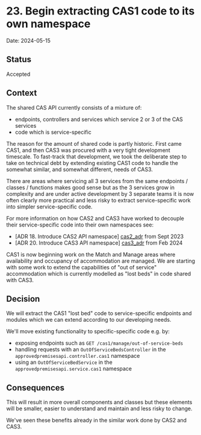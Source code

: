 # 23. Begin extracting CAS1 code to its own namespace

Date: 2024-05-15

## Status

Accepted

## Context

The shared CAS API currently consists of a mixture of:

- endpoints, controllers and services which service 2 or 3 of the CAS services
- code which is service-specific

The reason for the amount of shared code is partly historic. First came CAS1, and then CAS3
was procured with a very tight development timescale. To fast-track that development, we
took the deliberate step to take on technical debt by extending existing CAS1 code to
handle the somewhat similar, and somewhat different, needs of CAS3.

There are areas where servicing all 3 services from the same endpoints / classes /
functions makes good sense but as the 3 services grow in complexity and are under active
development by 3 separate teams it is now often clearly more practical and less risky to
extract service-specific work into simpler service-specific code.

For more information on how CAS2 and CAS3 have worked to decouple their service-specific
code into their own namespaces see:

- [ADR 18. Introduce CAS2 API namespace] [cas2_adr] from Sept 2023
- [ADR 20. Introduce CAS3 API namespace] [cas3_adr] from Feb 2024

CAS1 is now beginning work on the Match and Manage areas where availability and occupancy
of accommodation are managed. We are starting with some work to extend the capabilities of
"out of service" accommodation which is currently modelled as "lost beds" in code shared
with CAS3.

## Decision

We will extract the CAS1 "lost bed" code to service-specific endpoints and modules which we
can extend according to our developing needs.

We'll move existing functionality to specific-specific code  e.g. by:

- exposing endpoints such as `GET /cas1/manage/out-of-service-beds`
- handling requests with an `OutOfServiceBedsController` in the `approvedpremisesapi.controller.cas1`
  namespace
- using an `OutOfServiceBedService` in the `approvedpremisesapi.service.cas1` namespace

## Consequences

This will result in more overall components and classes but these elements will be smaller,
easier to understand and maintain and less risky to change.

We've seen these benefits already in the similar work done by CAS2 and CAS3.

[cas2_adr]:
https://github.com/ministryofjustice/approved-premises-api/blob/main/doc/architecture/decisions/0018-introduce-cas2-api-namespace.md
"ADR 18. Introduce CAS2 API namespace"

[cas3_adr]:
https://github.com/ministryofjustice/approved-premises-api/blob/main/doc/architecture/decisions/0020-introduce-cas3-api-namespace.md
"ADR 20. Introduce CAS3 API namespace"